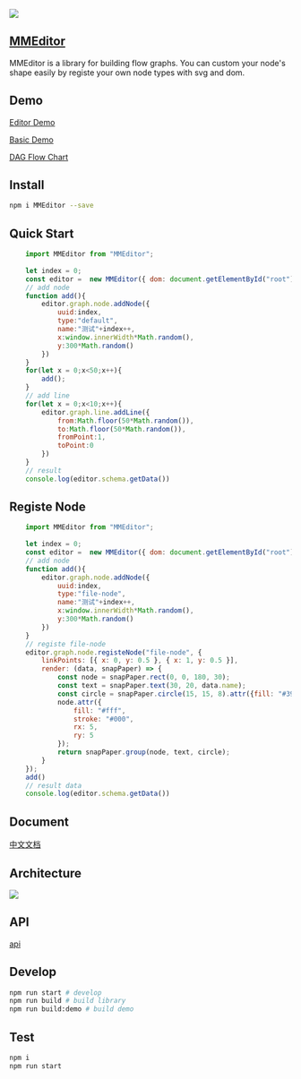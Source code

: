 ![](https://mizy.github.io/MMEditor/snapshot.png)
## [MMEditor](https://mizy.github.io/MMEditor)

MMEditor is a library for building flow graphs. You can custom your node's shape easily by registe your own node types with svg and dom.

## Demo

[Editor Demo](https://mizy.github.io/MMEditor/public/)

[Basic Demo](https://mizy.github.io/MMEditor/public/basic.html)

[DAG Flow Chart](https://mizy.github.io/MMEditor/public/flowChart.html)

## Install
```sh
npm i MMEditor --save
```

## Quick Start
```javascript
	import MMEditor from "MMEditor";
	
	let index = 0;
	const editor =  new MMEditor({ dom: document.getElementById("root")});
	// add node
	function add(){
		editor.graph.node.addNode({
			uuid:index,
			type:"default",
			name:"测试"+index++,
			x:window.innerWidth*Math.random(),
			y:300*Math.random()
		})
	}
	for(let x = 0;x<50;x++){
		add();
	}
	// add line
	for(let x = 0;x<10;x++){
		editor.graph.line.addLine({
			from:Math.floor(50*Math.random()),
			to:Math.floor(50*Math.random()),
			fromPoint:1,
			toPoint:0
		})
	}
	// result
	console.log(editor.schema.getData())
```

## Registe Node

```javascript
	import MMEditor from "MMEditor";
	
	let index = 0;
	const editor =  new MMEditor({ dom: document.getElementById("root")});
	// add node
	function add(){
		editor.graph.node.addNode({
			uuid:index,
			type:"file-node",
			name:"测试"+index++,
			x:window.innerWidth*Math.random(),
			y:300*Math.random()
		})
	} 
	// registe file-node
	editor.graph.node.registeNode("file-node", {
		linkPoints: [{ x: 0, y: 0.5 }, { x: 1, y: 0.5 }],
		render: (data, snapPaper) => {
			const node = snapPaper.rect(0, 0, 180, 30);
			const text = snapPaper.text(30, 20, data.name);
			const circle = snapPaper.circle(15, 15, 8).attr({fill: "#39a"});
			node.attr({
				fill: "#fff",
				stroke: "#000",
				rx: 5,
				ry: 5
			});
			return snapPaper.group(node, text, circle);
		}
	});
	add()
	// result data
	console.log(editor.schema.getData())
```

## Document
[中文文档](https://mizy.github.io/MMEditor/doc/index.md)

## Architecture
![](https://mizy.github.io/MMEditor/MMEditor.png)

## API 
[api](https://mizy.github.io/MMEditor/api)

## Develop
```sh
npm run start # develop
npm run build # build library
npm run build:demo # build demo
```

## Test
``` sh
npm i
npm run start
```
 